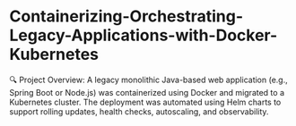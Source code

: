 # Containerizing-Orchestrating-Legacy-Applications-with-Docker-Kubernetes
🔍 Project Overview:
A legacy monolithic Java-based web application (e.g., Spring Boot or Node.js) was containerized using Docker and migrated to a Kubernetes cluster. The deployment was automated using Helm charts to support rolling updates, health checks, autoscaling, and observability.

